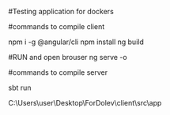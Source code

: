 #Testing application for dockers

#commands to compile client

npm i -g @angular/cli
npm install 
ng build

#RUN and open brouser
ng serve -o
 

#commands to compile server

sbt run


C:\Users\user\Desktop\ForDolev\client\src\app